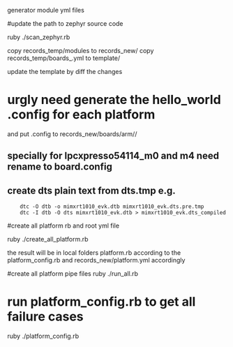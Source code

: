 generator module yml files

#update the path to zephyr source code

ruby ./scan_zephyr.rb

copy records_temp/modules to records_new/
copy records_temp/boards_.yml to template/

update the template by diff the changes


# urgly need generate the hello_world .config for each platform
  and put .config to records_new/boards/arm/<platform>/

## specially for lpcxpresso54114_m0 and m4 need rename to board.config

## create dts plain text from dts.tmp e.g.
```
	dtc -O dtb -o mimxrt1010_evk.dtb mimxrt1010_evk.dts.pre.tmp
	dtc -I dtb -O dts mimxrt1010_evk.dtb > mimxrt1010_evk.dts_compiled
```


#create all platform rb and root yml file

ruby ./create_all_platform.rb

the result will be in local folders platform.rb according to the platform_config.rb
and records_new/platform.yml accordingly


#create all platform pipe files
ruby ./run_all.rb

# run platform_config.rb to get all failure cases
ruby ./platform_config.rb

